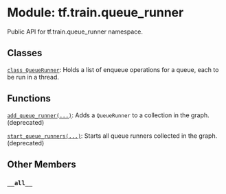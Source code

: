 <div itemscope itemtype="http://developers.google.com/ReferenceObject">
<meta itemprop="name" content="tf.train.queue_runner" />
<meta itemprop="path" content="Stable" />
<meta itemprop="property" content="__all__"/>
</div>

# Module: tf.train.queue_runner

Public API for tf.train.queue_runner namespace.

## Classes

[`class QueueRunner`](../../tf/train/queue_runner/QueueRunner.md): Holds a list of enqueue operations for a queue, each to be run in a thread.

## Functions

[`add_queue_runner(...)`](../../tf/train/queue_runner/add_queue_runner.md): Adds a `QueueRunner` to a collection in the graph. (deprecated)

[`start_queue_runners(...)`](../../tf/train/queue_runner/start_queue_runners.md): Starts all queue runners collected in the graph. (deprecated)

## Other Members

<h3 id="__all__"><code>__all__</code></h3>

